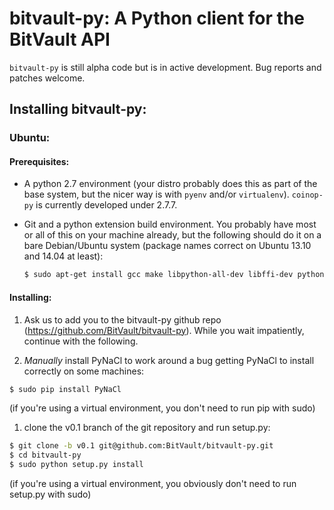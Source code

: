 # bitvault-py: A Python client for the BitVault API


`bitvault-py` is still alpha code but is in active development. Bug reports and
patches welcome.


## Installing bitvault-py:

### Ubuntu:

#### Prerequisites:

* A python 2.7 environment (your distro probably does this as part of the base system, but the nicer way is with `pyenv` and/or `virtualenv`). `coinop-py` is currently developed under 2.7.7.

* Git and a python extension build environment. You probably have most or all of this on your machine already, but the  following should do it on a bare Debian/Ubuntu system (package names correct on Ubuntu 13.10 and 14.04 at least):

  ```bash
  $ sudo apt-get install gcc make libpython-all-dev libffi-dev python-pip git
  ```

#### Installing:

1. Ask us to add you to the bitvault-py github repo (https://github.com/BitVault/bitvault-py). While you wait impatiently, continue with the following.

1. *Manually* install PyNaCl to work around a bug getting PyNaCl to install correctly on some machines:

  ```bash
  $ sudo pip install PyNaCl
  ```

  (if you're using a virtual environment, you don't need to run pip
with sudo)

1. clone the v0.1 branch of the git repository and run setup.py:

  ```bash
  $ git clone -b v0.1 git@github.com:BitVault/bitvault-py.git
  $ cd bitvault-py
  $ sudo python setup.py install
  ```

  (if you're using a virtual environment, you obviously don't need to run
setup.py with sudo)
